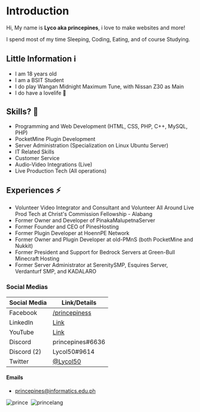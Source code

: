 # Introduction
Hi, My name is **Lyco aka princepines**, i love to make websites and more!

I spend most of my time Sleeping, Coding, Eating, and of course Studying.

## Little Information ℹ
- I am 18 years old
- I am a BSIT Student
- I do play Wangan Midnight Maximum Tune, with Nissan Z30 as Main
- I do have a lovelife 💖

## Skills? 🤔
- Programming and Web Development (HTML, CSS, PHP, C++, MySQL, PHP)
- PocketMine Plugin Development
- Server Administration (Specialization on Linux Ubuntu Server)
- IT Related Skills
- Customer Service
- Audio-Video Integrations (Live)
- Live Production Tech (All operations)

## Experiences ⚡
- Volunteer Video Integrator and Consultant and Volunteer All Around Live Prod Tech at Christ's Commission Fellowship - Alabang
- Former Owner and Developer of PinakaMalupetnaServer
- Former Founder and CEO of PinesHosting
- Former Plugin Developer at HoennPE Network
- Former Owner and Plugin Developer at old-PMnS (both PocketMine and Nukkit)
- Former President and Support for Bedrock Servers at Green-Bull Minecraft Hosting
- Former Server Administrator at SerenitySMP, Esquires Server, Verdanturf SMP, and KADALARO


### Social Medias
| Social Media | Link/Details |
| ----------- | ----------- |
| Facebook  | <a href="https://fb.me/princepiness">/princepiness</a>
| LinkedIn | [Link](https://www.linkedin.com/in/lyco-tatierra-a81b421bb/)
| YouTube | <a href="https://www.youtube.com/channel/UCcltou22yjHJpffh88FiVEA">Link</a>
| Discord | princepines#6636 |
| Discord (2) | Lycol50#9614 |
| Twitter | <a href="https://twitter.com/Lycol50">@Lycol50</a>

#### Emails
- princepines@informatics.edu.ph

![prince](https://github-readme-stats.vercel.app/api?username=Lycol50&show_icons=true&theme=gotham)&nbsp;
![princelang](https://github-readme-stats.vercel.app/api/top-langs/?username=Lycol50&layout=compact&theme=gotham)

<!--
**Lycol50/Lycol50** is a ✨ _special_ ✨ repository because its `README.md` (this file) appears on your GitHub profile.

Here are some ideas to get you started:

- 🔭 I’m currently working on ...
- 🌱 I’m currently learning ...
- 👯 I’m looking to collaborate on ...
- 🤔 I’m looking for help with ...
- 💬 Ask me about ...
- 📫 How to reach me: ...
- 😄 Pronouns: ...
- ⚡ Fun fact: ...
-->
